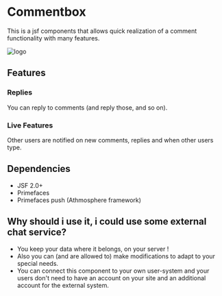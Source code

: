 # Commentbox

This is a jsf components that allows quick realization of a comment functionality with many features.

![logo](https://raw.github.com/nickrussler/commentbox/master/WebContent/resources/images/banner.png)

## Features

### Replies

You can reply to comments (and reply those, and so on).

### Live Features

Other users are notified on new comments, replies and when other users type.

## Dependencies

* JSF 2.0+
* Primefaces
* Primefaces push (Athmosphere framework)

## Why should i use it, i could use some external chat service?

* You keep your data where it belongs, on your server !
* Also you can (and are allowed to) make modifications to adapt to your special needs.
* You can connect this component to your own user-system and your users don't need to have an account on your site and an additional account for the external system.